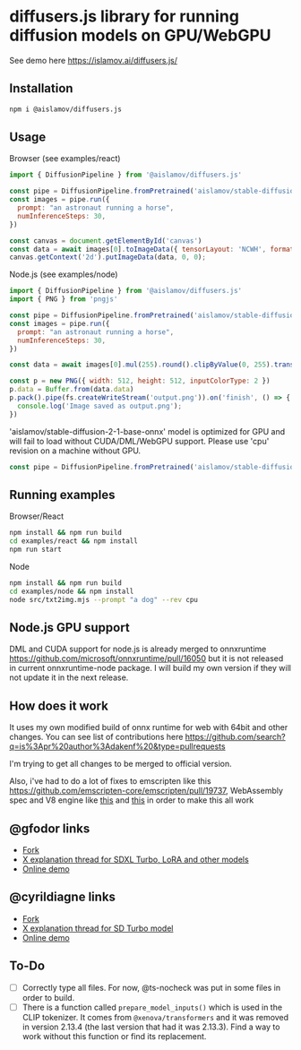# diffusers.js library for running diffusion models on GPU/WebGPU

See demo here https://islamov.ai/diffusers.js/

## Installation

```bash
npm i @aislamov/diffusers.js
```

## Usage

Browser (see examples/react)
```js
import { DiffusionPipeline } from '@aislamov/diffusers.js'

const pipe = DiffusionPipeline.fromPretrained('aislamov/stable-diffusion-2-1-base-onnx')
const images = pipe.run({
  prompt: "an astronaut running a horse",
  numInferenceSteps: 30,
})

const canvas = document.getElementById('canvas')
const data = await images[0].toImageData({ tensorLayout: 'NCWH', format: 'RGB' });
canvas.getContext('2d').putImageData(data, 0, 0);
```

Node.js (see examples/node)
```js
import { DiffusionPipeline } from '@aislamov/diffusers.js'
import { PNG } from 'pngjs'

const pipe = DiffusionPipeline.fromPretrained('aislamov/stable-diffusion-2-1-base-onnx')
const images = pipe.run({
  prompt: "an astronaut running a horse",
  numInferenceSteps: 30,
})

const data = await images[0].mul(255).round().clipByValue(0, 255).transpose(0, 2, 3, 1)

const p = new PNG({ width: 512, height: 512, inputColorType: 2 })
p.data = Buffer.from(data.data)
p.pack().pipe(fs.createWriteStream('output.png')).on('finish', () => {
  console.log('Image saved as output.png');
})
```

'aislamov/stable-diffusion-2-1-base-onnx' model is optimized for GPU and will fail to load without CUDA/DML/WebGPU support. Please use 'cpu' revision on a machine without GPU.
```js
const pipe = DiffusionPipeline.fromPretrained('aislamov/stable-diffusion-2-1-base-onnx', { revision: 'cpu' })
```

## Running examples
Browser/React
```bash
npm install && npm run build
cd examples/react && npm install
npm run start
```

Node
```bash
npm install && npm run build
cd examples/node && npm install
node src/txt2img.mjs --prompt "a dog" --rev cpu
```

## Node.js GPU support

DML and CUDA support for node.js is already merged to onnxruntime https://github.com/microsoft/onnxruntime/pull/16050 but it is not released in current onnxruntime-node package. I will build my own version if they will not update it in the next release.

## How does it work

It uses my own modified build of onnx runtime for web with 64bit and other changes. You can see list of contributions here https://github.com/search?q=is%3Apr%20author%3Adakenf%20&type=pullrequests

I'm trying to get all changes to be merged to official version.

Also, i've had to do a lot of fixes to emscripten like this https://github.com/emscripten-core/emscripten/pull/19737, WebAssembly spec and V8 engine like [this](https://chromium-review.googlesource.com/c/v8/v8/+/4742982) and [this](https://chromium-review.googlesource.com/c/v8/v8/+/4775578) in order to make this all work  

## @gfodor links

- [Fork](https://github.com/gfodor/diffusers.js)
- [X explanation thread for SDXL Turbo, LoRA and other models](https://twitter.com/gfodor/status/1738996823552090609)
- [Online demo](https://gfodor.github.io/image-gen/index.html)

## @cyrildiagne links

- [Fork](https://github.com/cyrildiagne/diffusers.js)
- [X explanation thread for SD Turbo model](https://twitter.com/cyrildiagne/status/1746580637379690751)
- [Online demo](https://cyrildiagne.com/lab/sdturbo-webgpu)

## To-Do

- [ ] Correctly type all files. For now, @ts-nocheck was put in some files in order to build.
- [ ] There is a function called `prepare_model_inputs()` which is used in the CLIP tokenizer. It comes from `@xenova/transformers` and it was removed in version 2.13.4 (the last version that had it was 2.13.3). Find a way to work without this function or find its replacement.